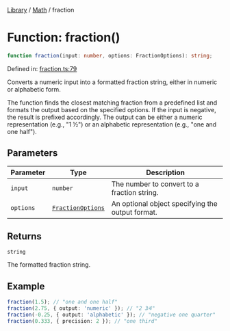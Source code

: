 <!-- markdownlint-disable -->
<!-- cspell: disable -->
[Library](../index.md) / [Math](./index.md) / fraction

# Function: fraction()

```ts
function fraction(input: number, options: FractionOptions): string;
```

Defined in: [fraction.ts:79](https://github.com/technobuddha/library/blob/main/src/fraction.ts#L79)

Converts a numeric input into a formatted fraction string, either in numeric or alphabetic form.

The function finds the closest matching fraction from a predefined list and formats the output
based on the specified options. If the input is negative, the result is prefixed accordingly.
The output can be either a numeric representation (e.g., "1 1⁄2") or an alphabetic representation
(e.g., "one and one half").

## Parameters

| Parameter | Type | Description |
| ------ | ------ | ------ |
| `input` | `number` | The number to convert to a fraction string. |
| `options` | [`FractionOptions`](FractionOptions.md) | An optional object specifying the output format. |

## Returns

`string`

The formatted fraction string.

## Example

```typescript
fraction(1.5); // "one and one half"
fraction(2.75, { output: 'numeric' }); // "2 3⁄4"
fraction(-0.25, { output: 'alphabetic' }); // "negative one quarter"
fraction(0.333, { precision: 2 }); // "one third"
```

